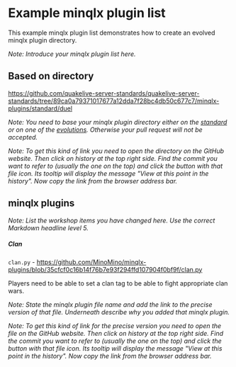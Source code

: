# Example minqlx plugin list

This example minqlx plugin list demonstrates how to create an evolved minqlx plugin directory.

*Note: Introduce your minqlx plugin list here.*

## Based on directory

https://github.com/quakelive-server-standards/quakelive-server-standards/tree/89ca0a79371017677a12dda7f28bc4db50c677c7/minqlx-plugins/standard/duel

*Note: You need to base your minqlx plugin directory either on the [standard](https://github.com/quakelive-server-standards/quakelive-server-standards/tree/master/minqlx-plugin/standard) or on one of the [evolutions](https://github.com/quakelive-server-standards/quakelive-server-standards/tree/master/minqlx-plugins/evolved). Otherwise your pull request will not be accepted.*

*Note: To get this kind of link you need to open the directory on the GitHub website. Then click on history at the top right side. Find the commit you want to refer to (usually the one on the top) and click the button with that file icon. Its tooltip will display the message "View at this point in the history". Now copy the link from the browser address bar.*

## minqlx plugins

*Note: List the workshop items you have changed here. Use the correct Markdown headline level 5.*

##### Clan

`clan.py` - https://github.com/MinoMino/minqlx-plugins/blob/35cfcf0c16b14f76b7e93f294ffd107904f0bf9f/clan.py

Players need to be able to set a clan tag to be able to fight appropriate clan wars.

*Note: State the minqlx plugin file name and add the link to the precise version of that file. Underneath describe why you added that minqlx plugin.*

*Note: To get this kind of link for the precise version you need to open the file on the GitHub website. Then click on history at the top right side. Find the commit you want to refer to (usually the one on the top) and click the button with that file icon. Its tooltip will display the message "View at this point in the history". Now copy the link from the browser address bar.*